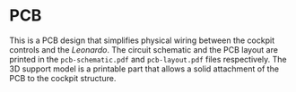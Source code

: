 # PCB

This is a PCB design that simplifies physical wiring between the cockpit controls and the *Leonardo*. The circuit schematic and the PCB layout are printed in the `pcb-schematic.pdf` and `pcb-layout.pdf` files respectively. The 3D support model is a printable part that allows a solid attachment of the PCB to the cockpit structure.

